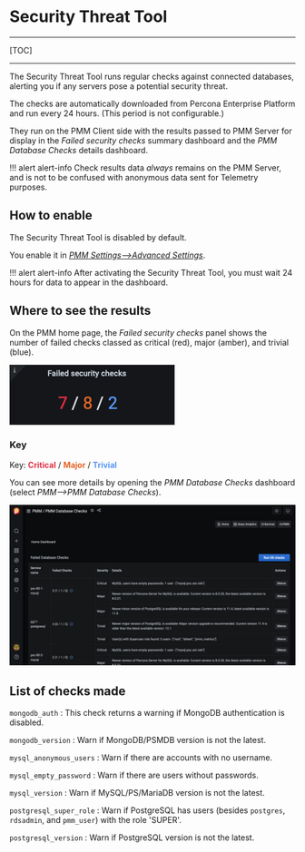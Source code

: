 # Security Threat Tool

---

[TOC]

---

The Security Threat Tool runs regular checks against connected databases, alerting you if any servers pose a potential security threat.

The checks are automatically downloaded from Percona Enterprise Platform and run every 24 hours. (This period is not configurable.)

They run on the PMM Client side with the results passed to PMM Server for display in the *Failed security checks* summary dashboard and the *PMM Database Checks* details dashboard.

!!! alert alert-info
    Check results data *always* remains on the PMM Server, and is not to be confused with anonymous data sent for Telemetry purposes.

## How to enable

The Security Threat Tool is disabled by default.

You enable it in [*PMM Settings-->Advanced Settings*](../../how-to/configure.md#advanced-settings).

!!! alert alert-info
    After activating the Security Threat Tool, you must wait 24 hours for data to appear in the dashboard.

## Where to see the results

On the PMM home page, the *Failed security checks* panel shows the number of failed checks classed as critical (red), major (amber), and trivial (blue).

![Failed security checks panel](../../_images/PMM_Home_Dashboard_Panels_Failed_Security_Checks.jpg)

<div class="panel panel-default">
  <div class="panel-heading">
    <h3 class="panel-title">Key</h3>
  </div>
  <div class="panel-body">
    Key: <b style="color:#e02f44;">Critical</b> &sol; <b style="color:#e36526;">Major</b> &sol; <b style="color:#5794f2;">Trivial</b>
  </div>
</div>

You can see more details by opening the *PMM Database Checks* dashboard (select *PMM-->PMM Database Checks*).

![PMM Database Checks dashboard](../../_images/PMM_Database_Checks.jpg)

## List of checks made

`mongodb_auth`
: This check returns a warning if MongoDB authentication is disabled.

`mongodb_version`
: Warn if MongoDB/PSMDB version is not the latest.

`mysql_anonymous_users`
: Warn if there are accounts with no username.

`mysql_empty_password`
: Warn if there are users without passwords.

`mysql_version`
: Warn if MySQL/PS/MariaDB version is not the latest.

`postgresql_super_role`
: Warn if PostgreSQL has users (besides `postgres`, `rdsadmin`, and `pmm_user`) with the role 'SUPER'.

`postgresql_version`
: Warn if PostgreSQL version is not the latest.
